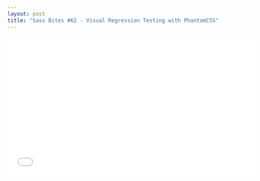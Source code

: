 ```yaml
---
layout: post
title: "Sass Bites #62 - Visual Regression Testing with PhantomCSS"
---
```


<iframe width='560' height='315' src='//www.youtube.com/embed/00U-n127amM' frameborder='0' allowfullscreen></iframe>